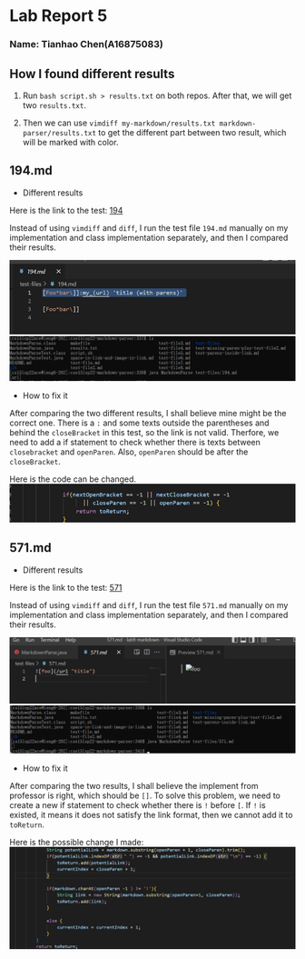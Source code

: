 # Lab Report 5 
### Name: Tianhao Chen(A16875083)

## How I found different results
1. Run `bash script.sh > results.txt` on both repos. After that, we will get two `results.txt`.

2. Then we can use `vimdiff my-markdown/results.txt markdown-parser/results.txt` to get the different  part between two result, which will be marked with color.

## 194.md
 - Different results

Here is the link to the test:
[194](https://github.com/Cthloveross/lab9-markdown/blob/main/test-files/194.md)
 
 Instead of using `vimdiff` and `diff`, I run the test file `194.md` manually on my implementation and class implementation separately, and then I compared their results.


 ![image](test1.png)
 ![image](comtest1.png)


- How to fix it

After comparing the two different results, I shall believe mine might be the correct one. There is a `:` and some texts outside the parentheses and behind the `closeBracket` in this test, so the link is not valid. Therfore, we need to add a if statement to check whether there is texts between `closebracket` and `openParen`. Also, `openParen` should be after the `closeBracket`.

Here is the code can be changed.
![image](changecode1.png)


## 571.md
 - Different results

Here is the link to the test:
[571](https://github.com/Cthloveross/labreport5/blob/main/571.md)


 Instead of using `vimdiff` and `diff`, I run the test file `571.md` manually on my implementation and class implementation separately, and then I compared their results.

![image](test2.png)
![image](comtest2.png)


- How to fix it

After comparing the two results, I shall believe the implement from professor is right, which should be `[]`. To solve this problem, we need to create a new if statement to check whether there is `!` before `[`. If `!` is existed, it means it does not satisfy the link format, then we cannot add it to `toReturn`.

Here is the possible change I made:
![image](changecode2.png)
